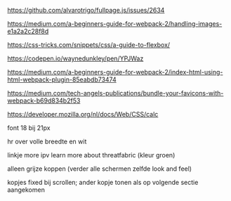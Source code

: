 https://github.com/alvarotrigo/fullpage.js/issues/2634

https://medium.com/a-beginners-guide-for-webpack-2/handling-images-e1a2a2c28f8d

https://css-tricks.com/snippets/css/a-guide-to-flexbox/

https://codepen.io/waynedunkley/pen/YPJWaz

https://medium.com/a-beginners-guide-for-webpack-2/index-html-using-html-webpack-plugin-85eabdb73474

https://medium.com/tech-angels-publications/bundle-your-favicons-with-webpack-b69d834b2f53

https://developer.mozilla.org/nl/docs/Web/CSS/calc

font 18 bij 21px

hr over volle breedte en wit

linkje more ipv learn more about threatfabric (kleur groen)

alleen grijze koppen (verder alle schermen zelfde look and feel)

kopjes fixed bij scrollen; ander kopje tonen als op volgende sectie aangekomen

